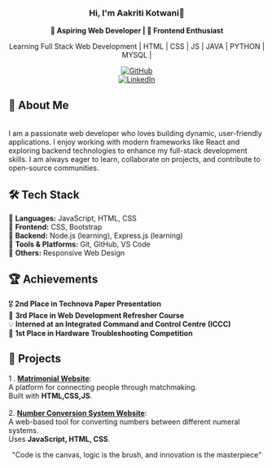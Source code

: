 <div align="center">

### Hi, I'm **Aakriti Kotwani**👋
**🚀 Aspiring Web Developer | 🎨 Frontend Enthusiast**  

Learning Full Stack Web Development | HTML | CSS | JS | JAVA | PYTHON | MYSQL |  
 
[![GitHub](https://img.shields.io/badge/GitHub-000?style=for-the-badge&logo=github&logoColor=white)](https://github.com/Aakriti8)  
[![LinkedIn](https://img.shields.io/badge/LinkedIn-0077B5?style=for-the-badge&logo=linkedin&logoColor=white)](https://www.linkedin.com/in/aakriti874) 

</div>

## 📝 About Me  
<br>
I am a passionate web developer who loves building dynamic, user-friendly applications. I enjoy working with modern frameworks like React and exploring backend technologies to enhance my full-stack development skills. I am always eager to learn, collaborate on projects, and contribute to open-source communities.  

## 🛠️ Tech Stack  
🔹 **Languages:** JavaScript, HTML, CSS  
🔹 **Frontend:** CSS, Bootstrap  
🔹 **Backend:** Node.js (learning), Express.js (learning)  
🔹 **Tools & Platforms:** Git, GitHub, VS Code  
🔹 **Others:** Responsive Web Design  

## 🏆 Achievements 
🎖 **2nd Place in Technova Paper Presentation**  
🏅 **3rd Place in Web Development Refresher Course**  
💡 **Interned at an Integrated Command and Control Centre (ICCC)**  
🥇 **1st Place in Hardware Troubleshooting Competition** 

## 🌟 Projects 
1 . **[Matrimonial Website](#)**: 
<br>
A platform for connecting people through matchmaking. 
<br>
Built with **HTML,CSS,JS**.  
<br>
2.  **[Number Conversion System Website](#)**:
<br>
A web-based tool for converting numbers between different numeral systems.
<br>
Uses **JavaScript, HTML, CSS**. 
<br>

<div align="center">
"Code is the canvas, logic is the brush, and innovation is the masterpiece"
</div>

